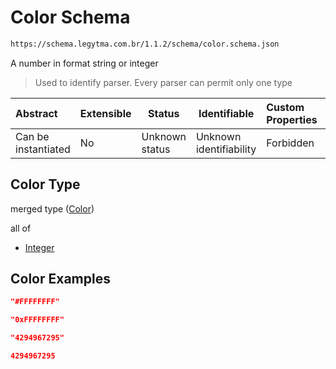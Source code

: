 # Color Schema

```txt
https://schema.legytma.com.br/1.1.2/schema/color.schema.json
```

A number in format string or integer


> Used to identify parser. Every parser can permit only one type
>

| Abstract            | Extensible | Status         | Identifiable            | Custom Properties | Additional Properties | Access Restrictions | Defined In                                                              |
| :------------------ | ---------- | -------------- | ----------------------- | :---------------- | --------------------- | ------------------- | ----------------------------------------------------------------------- |
| Can be instantiated | No         | Unknown status | Unknown identifiability | Forbidden         | Allowed               | none                | [color.schema.json](../schema/color.schema.json) |

## Color Type

merged type ([Color](color.md))

all of

-   [Integer](color-allof-integer.md)

## Color Examples

```json
"#FFFFFFFF"
```

```json
"0xFFFFFFFF"
```

```json
"4294967295"
```

```json
4294967295
```
